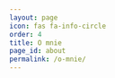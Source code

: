 ```yaml
---
layout: page
icon: fas fa-info-circle
order: 4
title: O mnie
page_id: about
permalink: /o-mnie/
---
```


